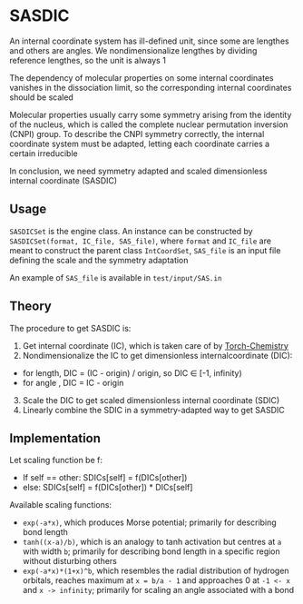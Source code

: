 # SASDIC
An internal coordinate system has ill-defined unit, since some are lengthes and others are angles. We nondimensionalize lengthes by dividing reference lengthes, so the unit is always 1

The dependency of molecular properties on some internal coordinates vanishes in the dissociation limit, so the corresponding internal coordinates should be scaled

Molecular properties usually carry some symmetry arising from the identity of the nucleus, which is called the complete nuclear permutation inversion (CNPI) group. To describe the CNPI symmetry correctly, the internal coordinate system must be adapted, letting each coordinate carries a certain irreducible

In conclusion, we need symmetry adapted and scaled dimensionless internal coordinate (SASDIC)

## Usage
`SASDICSet` is the engine class. An instance can be constructed by `SASDICSet(format, IC_file, SAS_file)`, where `format` and `IC_file` are meant to construct the parent class `IntCoordSet`, `SAS_file` is an input file defining the scale and the symmetry adaptation

An example of `SAS_file` is available in `test/input/SAS.in`

## Theory
The procedure to get SASDIC is:
1. Get internal coordinate (IC), which is taken care of by [Torch-Chemistry](https://github.com/YifanShenSZ/Torch-Chemistry)
2. Nondimensionalize the IC to get dimensionless internalcoordinate (DIC):
* for length, DIC = (IC - origin) / origin, so DIC ∈ [-1, infinity)
* for angle , DIC =  IC - origin
3. Scale the DIC to get scaled dimensionless internal coordinate (SDIC)
4. Linearly combine the SDIC in a symmetry-adapted way to get SASDIC

## Implementation
Let scaling function be f:
* If self == other: SDICs[self] = f(DICs[other])
* else:             SDICs[self] = f(DICs[other]) * DICs[self]

Available scaling functions:
* `exp(-a*x)`, which produces Morse potential; primarily for describing bond length
* `tanh((x-a)/b)`, which is an analogy to tanh activation but centres at `a` with width `b`; primarily for describing bond length in a specific region without disturbing others
* `exp(-a*x)*(1+x)^b`, which resembles the radial distribution of hydrogen orbitals, reaches maximum at `x = b/a - 1` and approaches 0 at `-1 <- x` and `x -> infinity`; primarily for scaling an angle associated with a bond
